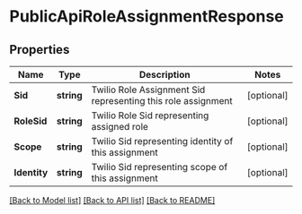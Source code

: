 # PublicApiRoleAssignmentResponse

## Properties

Name | Type | Description | Notes
------------ | ------------- | ------------- | -------------
**Sid** | **string** | Twilio Role Assignment Sid representing this role assignment |[optional] 
**RoleSid** | **string** | Twilio Role Sid representing assigned role |[optional] 
**Scope** | **string** | Twilio Sid representing identity of this assignment |[optional] 
**Identity** | **string** | Twilio Sid representing scope of this assignment |[optional] 

[[Back to Model list]](../README.md#documentation-for-models) [[Back to API list]](../README.md#documentation-for-api-endpoints) [[Back to README]](../README.md)


